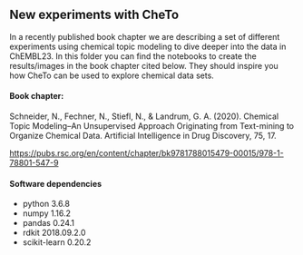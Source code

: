 ## New experiments with CheTo

In a recently published book chapter we are describing a set of different experiments using chemical topic modeling to dive deeper into the data in ChEMBL23. In this folder you can find the notebooks to create the results/images in the book chapter cited below. They should inspire you how CheTo can be used to explore chemical data sets. 

#### Book chapter:

Schneider, N., Fechner, N., Stiefl, N., & Landrum, G. A. (2020). Chemical Topic Modeling–An Unsupervised Approach Originating from Text-mining to Organize Chemical Data. Artificial Intelligence in Drug Discovery, 75, 17.

https://pubs.rsc.org/en/content/chapter/bk9781788015479-00015/978-1-78801-547-9


#### Software dependencies

- python 3.6.8
- numpy 1.16.2
- pandas 0.24.1
- rdkit 2018.09.2.0
- scikit-learn 0.20.2